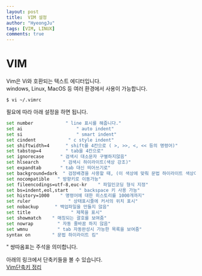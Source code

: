 ```yaml
---
layout: post
title:  VIM 설정
author: "HyeongJu"
tags: [VIM, LINUX]
comments: true
---
```



# VIM
Vim은 Vi와 호환되는 텍스트 에디터입니다.  
windows, Linux, MacOS 등 여러 환경에서 사용이 가능합니다.  
```
$ vi ~/.vimrc
```
필요에 따라 아래 설정을 하면 됩니다.  

``` bash
set number            " line 표시를 해줍니다."
set ai                    " auto indent"
set si                    " smart indent"
set cindent            " c style indent"
set shiftwidth=4      " shift를 4칸으로 ( >, >>, <, << 등의 명령어)"
set tabstop=4         " tab을 4칸으로"
set ignorecase      " 검색시 대소문자 구별하지않음"
set hlsearch         " 검색시 하이라이트(색상 강조)"
set expandtab       " tab 대신 띄어쓰기로"
set background=dark  " 검정배경을 사용할 때, (이 색상에 맞춰 문법 하이라이트 색상이 달라집니다.)"
set nocompatible   " 방향키로 이동가능"
set fileencodings=utf-8,euc-kr    " 파일인코딩 형식 지정"
set bs=indent,eol,start    " backspace 키 사용 가능"
set history=1000    " 명령어에 대한 히스토리를 1000개까지"
set ruler              " 상태표시줄에 커서의 위치 표시"
set nobackup      " 백업파일을 만들지 않음"
set title               " 제목을 표시"
set showmatch    " 매칭되는 괄호를 보여줌"
set nowrap         " 자동 줄바꿈 하지 않음"
set wmnu           " tab 자동완성시 가능한 목록을 보여줌"
syntax on        " 문법 하이라이트 킴"
```
" 쌍따옴표는 주석을 의미합니다.  
   
아래의 링크에서 단축키들을 볼 수 있습니다.  
[Vim단축키 정리](http://mintnlatte.tistory.com/170)

